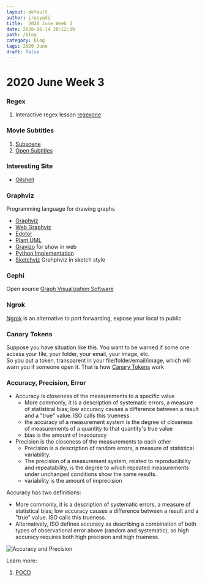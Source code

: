 ```yaml
---
layout: default
author: irosyadi
title:  2020 June Week 3
date: 2020-06-14 20:12:39
path: /blog
category: blog
tags: 2020 June
draft: false
---
```


# 2020 June Week 3

### Regex
1. Interactive regex lesson [regexone](https://regexone.com/)

### Movie Subtitles
1. [Subscene](https://subscene.com/)
2. [Open Subtitles](https://www.opensubtitles.org/)

### Interesting Site
- [Oilshell](https://www.oilshell.org/)

### Graphviz
Programming language for drawing graphs
- [Graphviz](http://www.graphviz.org/)
- [Web Graphviz](http://www.webgraphviz.com/)
- [Edotor](https://edotor.net/)
- [Plant UML](https://plantuml.com/)
- [Gravizo](http://www.gravizo.com/) for show in web
- [Python Implementation](https://github.com/mingrammer/diagrams)
- [Sketchviz](https://sketchviz.com/new) Grahphviz in sketch style

### Gephi
Open source [Graph Visualization Software](https://gephi.org/)

### Ngrok
[Ngrok](https://ngrok.com/) is an alternative to port forwarding, expose your local to public 

### Canary Tokens
Suppose you have situation like this. You want to be warned if some one access your file, your folder, your email, your image, etc.   
So you put a token, transparent in your file/folder/email/image, which will warn you if someone open it. That is how [Canary Tokens](http://canarytokens.org/) work

### Accuracy, Precision, Error
- Accuracy is closeness of the measurements to a specific value
  - More commonly, it is a description of systematic errors, a measure of statistical bias; low accuracy causes a difference between a result and a "true" value. ISO calls this trueness.
  -  the accuracy of a measurement system is the degree of closeness of measurements of a quantity to that quantity's true value
  - bias is the amount of inaccuracy
- Precision is the closeness of the measurements to each other
  - Precision is a description of random errors, a measure of statistical variability. 
  - The precision of a measurement system, related to reproducibility and repeatability, is the degree to which repeated measurements under unchanged conditions show the same results.
  - variability is the amount of imprecision

Accuracy has two definitions:
- More commonly, it is a description of systematic errors, a measure of statistical bias; low accuracy causes a difference between a result and a "true" value. ISO calls this trueness.
- Alternatively, ISO defines accuracy as describing a combination of both types of observational error above (random and systematic), so high accuracy requires both high precision and high trueness.

![Accuracy and Precision](https://upload.wikimedia.org/wikipedia/commons/thumb/3/38/Accuracy_and_precision.svg/300px-Accuracy_and_precision.svg.png)

Learn more:
1. [POCD](https://blog.pocd.com.au/scientific/understanding-precision-accuracy-and-basic-statistics/)